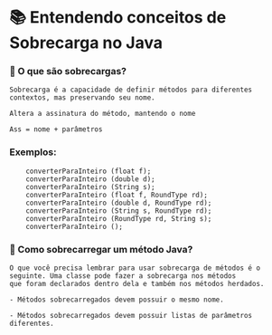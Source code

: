 <h1> 📚 Entendendo conceitos de Sobrecarga no Java </h1>

### 🤔 O que são sobrecargas?

```shell
Sobrecarga é a capacidade de definir métodos para diferentes contextos, mas preservando seu nome.

Altera a assinatura do método, mantendo o nome

Ass = nome + parâmetros
```

### Exemplos:

```shell
    converterParaInteiro (float f);
    converterParaInteiro (double d);
    converterParaInteiro (String s);
    converterParaInteiro (float f, RoundType rd);
    converterParaInteiro (double d, RoundType rd);
    converterParaInteiro (String s, RoundType rd);
    converterParaInteiro (RoundType rd, String s);
    converterParaInteiro ();
```

### 🤔 Como sobrecarregar um método Java?

```shell
O que você precisa lembrar para usar sobrecarga de métodos é o seguinte. Uma classe pode fazer a sobrecarga nos métodos 
que foram declarados dentro dela e também nos métodos herdados.

- Métodos sobrecarregados devem possuir o mesmo nome.

- Métodos sobrecarregados devem possuir listas de parâmetros diferentes.
```
